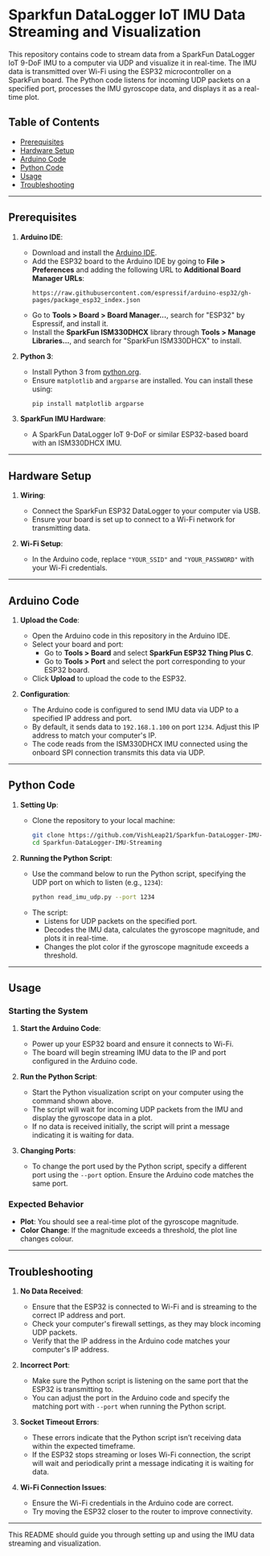 # Sparkfun DataLogger IoT IMU Data Streaming and Visualization

This repository contains code to stream data from a SparkFun DataLogger IoT 9-DoF IMU to a computer via UDP and visualize it in real-time. The IMU data is transmitted over Wi-Fi using the ESP32 microcontroller on a SparkFun board. The Python code listens for incoming UDP packets on a specified port, processes the IMU gyroscope data, and displays it as a real-time plot.

## Table of Contents
- [Prerequisites](#prerequisites)
- [Hardware Setup](#hardware-setup)
- [Arduino Code](#arduino-code)
- [Python Code](#python-code)
- [Usage](#usage)
- [Troubleshooting](#troubleshooting)

---

## Prerequisites

1. **Arduino IDE**:
   - Download and install the [Arduino IDE](https://www.arduino.cc/en/software).
   - Add the ESP32 board to the Arduino IDE by going to **File > Preferences** and adding the following URL to **Additional Board Manager URLs**:
     ```
     https://raw.githubusercontent.com/espressif/arduino-esp32/gh-pages/package_esp32_index.json
     ```
   - Go to **Tools > Board > Board Manager...**, search for "ESP32" by Espressif, and install it.
   - Install the **SparkFun ISM330DHCX** library through **Tools > Manage Libraries...**, and search for "SparkFun ISM330DHCX" to install.

2. **Python 3**:
   - Install Python 3 from [python.org](https://www.python.org/).
   - Ensure `matplotlib` and `argparse` are installed. You can install these using:
     ```bash
     pip install matplotlib argparse
     ```

3. **SparkFun IMU Hardware**:
   - A SparkFun DataLogger IoT 9-DoF or similar ESP32-based board with an ISM330DHCX IMU.

---

## Hardware Setup

1. **Wiring**:
   - Connect the SparkFun ESP32 DataLogger to your computer via USB.
   - Ensure your board is set up to connect to a Wi-Fi network for transmitting data.

2. **Wi-Fi Setup**:
   - In the Arduino code, replace `"YOUR_SSID"` and `"YOUR_PASSWORD"` with your Wi-Fi credentials.

---

## Arduino Code

1. **Upload the Code**:
   - Open the Arduino code in this repository in the Arduino IDE.
   - Select your board and port:
     - Go to **Tools > Board** and select **SparkFun ESP32 Thing Plus C**.
     - Go to **Tools > Port** and select the port corresponding to your ESP32 board.
   - Click **Upload** to upload the code to the ESP32.

2. **Configuration**:
   - The Arduino code is configured to send IMU data via UDP to a specified IP address and port.
   - By default, it sends data to `192.168.1.100` on port `1234`. Adjust this IP address to match your computer's IP.
   - The code reads from the ISM330DHCX IMU connected using the onboard SPI connection transmits this data via UDP.

---

## Python Code

1. **Setting Up**:
   - Clone the repository to your local machine:
     ```bash
     git clone https://github.com/VishLeap21/Sparkfun-DataLogger-IMU-Streaming.git
     cd Sparkfun-DataLogger-IMU-Streaming
     ```

2. **Running the Python Script**:
   - Use the command below to run the Python script, specifying the UDP port on which to listen (e.g., `1234`):
     ```bash
     python read_imu_udp.py --port 1234
     ```
   - The script:
     - Listens for UDP packets on the specified port.
     - Decodes the IMU data, calculates the gyroscope magnitude, and plots it in real-time.
     - Changes the plot color if the gyroscope magnitude exceeds a threshold.

---

## Usage

### Starting the System

1. **Start the Arduino Code**:
   - Power up your ESP32 board and ensure it connects to Wi-Fi.
   - The board will begin streaming IMU data to the IP and port configured in the Arduino code.

2. **Run the Python Script**:
   - Start the Python visualization script on your computer using the command shown above.
   - The script will wait for incoming UDP packets from the IMU and display the gyroscope data in a plot.
   - If no data is received initially, the script will print a message indicating it is waiting for data.

3. **Changing Ports**:
   - To change the port used by the Python script, specify a different port using the `--port` option. Ensure the Arduino code matches the same port.

### Expected Behavior

- **Plot**: You should see a real-time plot of the gyroscope magnitude.
- **Color Change**: If the magnitude exceeds a threshold, the plot line changes colour.

---

## Troubleshooting

1. **No Data Received**:
   - Ensure that the ESP32 is connected to Wi-Fi and is streaming to the correct IP address and port.
   - Check your computer's firewall settings, as they may block incoming UDP packets.
   - Verify that the IP address in the Arduino code matches your computer's IP address.

2. **Incorrect Port**:
   - Make sure the Python script is listening on the same port that the ESP32 is transmitting to.
   - You can adjust the port in the Arduino code and specify the matching port with `--port` when running the Python script.

3. **Socket Timeout Errors**:
   - These errors indicate that the Python script isn’t receiving data within the expected timeframe.
   - If the ESP32 stops streaming or loses Wi-Fi connection, the script will wait and periodically print a message indicating it is waiting for data.

4. **Wi-Fi Connection Issues**:
   - Ensure the Wi-Fi credentials in the Arduino code are correct.
   - Try moving the ESP32 closer to the router to improve connectivity.

---

This README should guide you through setting up and using the IMU data streaming and visualization.
